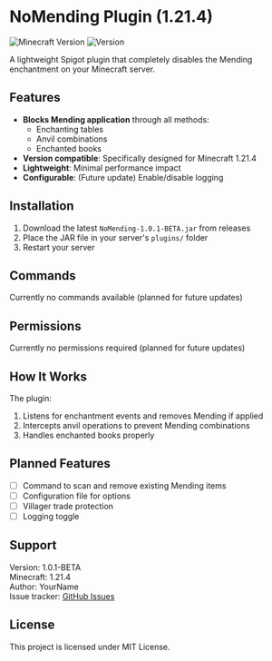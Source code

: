 # NoMending Plugin (1.21.4)

![Minecraft Version](https://img.shields.io/badge/Minecraft-1.21.4-brightgreen)
![Version](https://img.shields.io/badge/Version-1.0.1--BETA-yellow)

A lightweight Spigot plugin that completely disables the Mending enchantment on your Minecraft server.

## Features

- **Blocks Mending application** through all methods:
  - Enchanting tables
  - Anvil combinations
  - Enchanted books
- **Version compatible**: Specifically designed for Minecraft 1.21.4
- **Lightweight**: Minimal performance impact
- **Configurable**: (Future update) Enable/disable logging

## Installation

1. Download the latest `NoMending-1.0.1-BETA.jar` from releases
2. Place the JAR file in your server's `plugins/` folder
3. Restart your server

## Commands

Currently no commands available (planned for future updates)

## Permissions

Currently no permissions required (planned for future updates)

## How It Works

The plugin:
1. Listens for enchantment events and removes Mending if applied
2. Intercepts anvil operations to prevent Mending combinations
3. Handles enchanted books properly

## Planned Features

- [ ] Command to scan and remove existing Mending items
- [ ] Configuration file for options
- [ ] Villager trade protection
- [ ] Logging toggle

## Support

Version: 1.0.1-BETA  
Minecraft: 1.21.4  
Author: YourName  
Issue tracker: [GitHub Issues](#)

## License

This project is licensed under MIT License.

